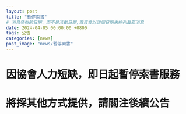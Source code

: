 ```yaml
---
layout: post
title: "暫停索書"
# 消息發布的日期，而不是活動日期,首頁會以這個日期來排列最新消息
date: 2024-04-05 00:00:00 +0800
tags: 公告
categories: [news]
post_image: "news/暫停索書"
---
```



# 因協會人力短缺，即日起暫停索書服務
# 將採其他方式提供，請關注後續公告